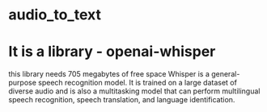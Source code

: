 # audio_to_text

# It is a library - openai-whisper
this library needs 705 megabytes of free space
Whisper is a general-purpose speech recognition model. It is trained on a large dataset of diverse audio and is also a multitasking model that can perform multilingual speech recognition, speech translation, and language identification.
